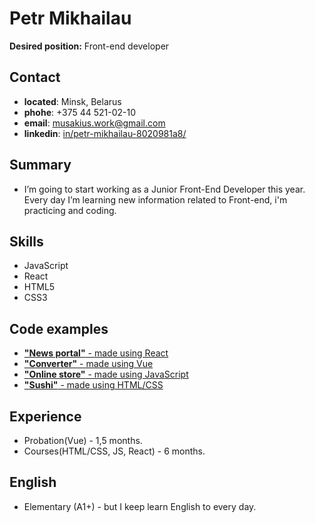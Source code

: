 # Petr Mikhailau
**Desired position:** Front-end developer
## Contact 
- **located**: Minsk, Belarus
- **phohe**: +375 44 521-02-10
- **email**: musakius.work@gmail.com
- **linkedin**: [in/petr-mikhailau-8020981a8/](https://www.linkedin.com/in/petr-mikhailau-8020981a8/)
## Summary
- I’m going to start working as a Junior Front-End Developer this year.
Every day I’m learning new information related to Front-end, i'm practicing and coding.
## Skills
- JavaScript
- React
- HTML5
- CSS3
## Code examples
- [**"News portal"** - made using React](https://github.com/ElvisKrop/media-react)
- [**"Converter"** - made using Vue](https://github.com/musakius/Converter_Vue_API)
- [**"Online store"** - made using JavaScript](https://github.com/musakius/online-store_JavaScript)
- [**"Sushi"** - made using HTML/CSS](https://github.com/musakius/Sushi_delivery_store)
## Experience
- Probation(Vue) - 1,5 months.
- Courses(HTML/CSS, JS, React) - 6 months.
## English 
- Elementary  (A1+) - but I keep learn English to every day.
